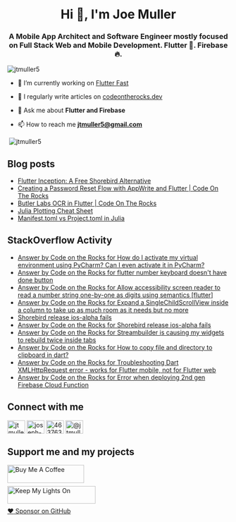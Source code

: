 <h1 align="center">Hi 👋, I'm Joe Muller</h1>
<h3 align="center">A Mobile App Architect and Software Engineer mostly focused on Full Stack Web and Mobile Development. Flutter 💙. Firebase 🔥.</h3>

<p align="left"> <img src="https://komarev.com/ghpvc/?username=jtmuller5&label=Profile%20views&color=0e75b6&style=flat" alt="jtmuller5" /> </p>

- 🔭 I’m currently working on [Flutter Fast](https://codeotr.github.io/flutter-fast-guide/)

- 📝 I regularly write articles on [codeontherocks.dev](https://codeontherocks.dev/)

- 💬 Ask me about **Flutter and Firebase**

- 📫 How to reach me **jtmuller5@gmail.com**
<p>&nbsp;<img align="center" src="https://github-readme-stats.vercel.app/api?username=jtmuller5&show_icons=true&locale=en" alt="jtmuller5" /></p>


## Blog posts
<!-- MEDIUM-STORY-LIST:START -->
- [Flutter Inception: A Free Shorebird Alternative](https://jtmuller5.medium.com/flutter-inception-18e2e8217fb?source=rss-832e1120db1f------2)
- [Creating a Password Reset Flow with AppWrite and Flutter | Code On The Rocks](https://jtmuller5.medium.com/creating-a-password-reset-flow-with-appwrite-and-flutter-code-on-the-rocks-9db556be3cb7?source=rss-832e1120db1f------2)
- [Butler Labs OCR in Flutter | Code On The Rocks](https://jtmuller5.medium.com/butler-labs-ocr-in-flutter-code-on-the-rocks-423518f2713a?source=rss-832e1120db1f------2)
- [Julia Plotting Cheat Sheet](https://jtmuller5.medium.com/julia-plotting-cheat-sheet-fc67086f8c17?source=rss-832e1120db1f------2)
- [Manifest.toml vs Project.toml in Julia](https://jtmuller5.medium.com/manifest-toml-vs-project-toml-in-julia-21ecbad6f92f?source=rss-832e1120db1f------2)
<!-- MEDIUM-STORY-LIST:END -->

## StackOverflow Activity
<!-- STACKOVERFLOW:START -->
- [Answer by Code on the Rocks for How do I activate my virtual environment using PyCharm? Can I even activate it in PyCharm?](https://stackoverflow.com/questions/69697863/how-do-i-activate-my-virtual-environment-using-pycharm-can-i-even-activate-it-i/77237787#77237787)
- [Answer by Code on the Rocks for flutter number keyboard doesn&#39;t have done button](https://stackoverflow.com/questions/52244180/flutter-number-keyboard-doesnt-have-done-button/77230947#77230947)
- [Answer by Code on the Rocks for Allow accessibility screen reader to read a number string one-by-one as digits using semantics [flutter]](https://stackoverflow.com/questions/67501981/allow-accessibility-screen-reader-to-read-a-number-string-one-by-one-as-digits-u/77182267#77182267)
- [Answer by Code on the Rocks for Expand a SingleChildScrollView inside a column to take up as much room as it needs but no more](https://stackoverflow.com/questions/77070399/expand-a-singlechildscrollview-inside-a-column-to-take-up-as-much-room-as-it-nee/77070408#77070408)
- [Shorebird release ios-alpha fails](https://stackoverflow.com/questions/77054757/shorebird-release-ios-alpha-fails)
- [Answer by Code on the Rocks for Shorebird release ios-alpha fails](https://stackoverflow.com/questions/77054757/shorebird-release-ios-alpha-fails/77054758#77054758)
- [Answer by Code on the Rocks for Streambuilder is causing my widgets to rebuild twice inside tabs](https://stackoverflow.com/questions/77033956/streambuilder-is-causing-my-widgets-to-rebuild-twice-inside-tabs/77034015#77034015)
- [Answer by Code on the Rocks for How to copy file and directory to clipboard in dart?](https://stackoverflow.com/questions/76106809/how-to-copy-file-and-directory-to-clipboard-in-dart/77020416#77020416)
- [Answer by Code on the Rocks for Troubleshooting Dart XMLHttpRequest error - works for Flutter mobile, not for Flutter web](https://stackoverflow.com/questions/67190192/troubleshooting-dart-xmlhttprequest-error-works-for-flutter-mobile-not-for-fl/77011608#77011608)
- [Answer by Code on the Rocks for Error when deploying 2nd gen Firebase Cloud Function](https://stackoverflow.com/questions/76829663/error-when-deploying-2nd-gen-firebase-cloud-function/77011561#77011561)
<!-- STACKOVERFLOW:END -->

## Connect with me
<p align="left">
<a href="https://twitter.com/CodeOnTheRocks_" target="_blank"><img align="center" src="https://raw.githubusercontent.com/rahuldkjain/github-profile-readme-generator/master/src/images/icons/Social/twitter.svg" alt="jtmuller5" height="30" width="40" /></a>
<a href="https://linkedin.com/in/joseph-muller-iii-59671a10a" target="_blank"><img align="center" src="https://raw.githubusercontent.com/rahuldkjain/github-profile-readme-generator/master/src/images/icons/Social/linked-in-alt.svg" alt="joseph-muller-iii-59671a10a" height="30" width="40" /></a>
<a href="https://stackoverflow.com/users/12806961" target="_blank"><img align="center" src="https://raw.githubusercontent.com/rahuldkjain/github-profile-readme-generator/master/src/images/icons/Social/stack-overflow.svg" alt="4637638" height="30" width="40" /></a>
<a href="https://medium.com/@jtmuller5" target="_blank"><img align="center" src="https://raw.githubusercontent.com/rahuldkjain/github-profile-readme-generator/master/src/images/icons/Social/medium.svg" alt="@jtmuller5" height="30" width="40" /></a>
</p>

## Support me and my projects

<a href="https://buymeacoffee.com/mullr" target="_blank"><img align="left" src="https://cdn.buymeacoffee.com/buttons/default-orange.png" alt="Buy Me A Coffee" height="41" width="174"></a>
<br>
<br>

<a href="https://keepmylightson.xyz/support/joemuller" target="_blank"><img align="left" src="https://cdn.jsdelivr.net/gh/jtmuller5/strike/socials/Keep My Lights On BWY.png" alt="Keep My Lights On" height="40" width="200"></a>
<br>
<br>

[:heart: Sponsor on GitHub](https://github.com/sponsors/jtmuller5) 
